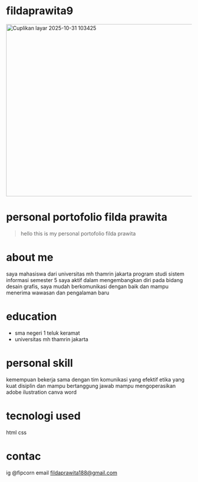 # fildaprawita9
<img width="533" height="466" alt="Cuplikan layar 2025-10-31 103425" src="https://github.com/user-attachments/assets/c308627b-169b-46ab-b21b-af1ab78195ea" />

# personal portofolio filda prawita
> hello this is my personal portofolio filda prawita
# about me
saya mahasiswa dari universitas mh thamrin jakarta program studi sistem informasi semester 5
saya aktif dalam mengembangkan diri pada bidang desain grafis, saya mudah berkomunikasi dengan baik
dan mampu menerima wawasan dan pengalaman baru
# education
- sma negeri 1 teluk keramat
- universitas mh thamrin jakarta
# personal skill
kemempuan bekerja sama dengan tim
komunikasi yang efektif
etika yang kuat
disiplin dan mampu bertanggung jawab
mampu mengoperasikan
adobe ilustration
canva
word
# tecnologi used
html
css
# contac
ig @fipcorn
email fildaprawita188@gmail.com
